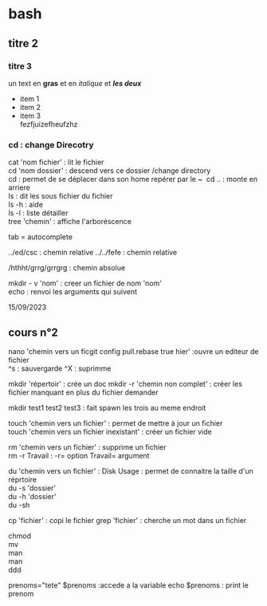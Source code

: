 # bash
## titre 2 
### titre 3

un text en **gras** et en *italique* et ***les deux***
- item 1
- item 2
- item 3  
fezfjuizefheufzhz
### cd : change Direcotry
cat 'nom fichier' : lit le fichier  
cd 'nom dossier' : descend vers ce dossier  /change directory  
cd : permet de se déplacer dans son home repérer par le ~ 
cd .. : monte en arriere  
ls : dit les sous fichier du fichier    
ls -h : aide  
ls -l : liste détailler  
tree 'chemin' : affiche l'arboréscence 



tab = autocomplete

../ed/csc   : chemin relative
../../fefe  : chemin relative

/hthht/grrg/grrgrg : chemin absolue  

mkdir - v 'nom' : creer un fichier de nom 'nom'  
echo : renvoi les arguments qui suivent  

15/09/2023  
## cours n°2  
nano 'chemin vers un ficgit config pull.rebase true hier' :ouvre un editeur de fichier   
^s : sauvergarde
^X : suprimme

mkdir 'répertoir' : crée un doc 
mkdir -r 'chemin non complet' : créer les fichier manquant en plus du fichier demander

mkdir test1 test2 test3 : fait spawn les trois au meme endroit

touch 'chemin vers un fichier' : permet de mettre à jour un fichier  
touch 'chemin vers un fichier inexistant' : créer un fichier vide 

rm 'chemin vers un fichier' : supprime un fichier  
rm -r Travail : -r= option Travail= argument 



du 'chemin vers un fichier' : Disk Usage : permet de connaitre la taille d'un réprtoire  
du -s 'dossier'  
du -h 'dossier'  
du -sh  

cp 'fichier' : copi le fichier
grep 'fichier' : cherche un mot dans un fichier  
  
chmod  
mv  
man   
man     
ddd 

prenoms="tete"
$prenoms :accede a la variable
echo $prenoms : print le prenom